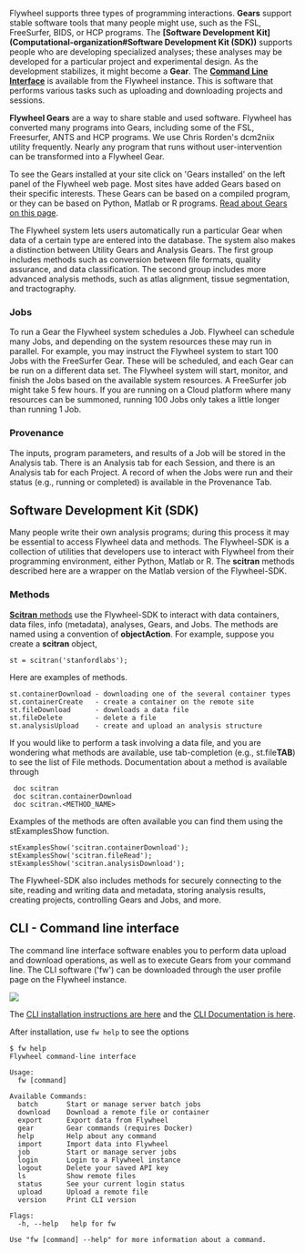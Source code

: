 Flywheel supports three types of programming interactions. **Gears** support stable software tools that many people might use, such as the FSL, FreeSurfer, BIDS, or HCP programs.  The **[Software Development Kit](Computational-organization#Software Development Kit (SDK))** supports people who are developing specialized analyses; these analyses may be developed for a particular project and experimental design.  As the development stabilizes, it might become a **Gear**. The **[Command Line Interface](Computational-organization#cli---command-line-interface)** is available from the Flywheel instance. This is software that performs various tasks such as uploading and downloading projects and sessions.

**Flywheel Gears** are a way to share stable and used software. Flywheel has converted many programs into Gears, including some of the FSL, Freesurfer, ANTS and HCP programs. We use Chris Rorden's dcm2niix utility frequently.  Nearly any program that runs without user-intervention can be transformed into a Flywheel Gear.  

To see the Gears installed at your site click on 'Gears installed' on the left panel of the Flywheel web page. Most sites have added Gears based on their specific interests. These Gears can be based on a compiled program, or they can be based on Python, Matlab or R programs. [Read about Gears on this page](Gears).

The Flywheel system lets users automatically run a particular Gear when data of a certain type are entered into the database. The system also makes a distinction between Utility Gears and Analysis Gears.  The first group includes methods such as conversion between file formats, quality assurance, and data classification.  The second group includes more advanced analysis methods, such as atlas alignment, tissue segmentation, and tractography.

### Jobs
To run a Gear the Flywheel system schedules a Job.  Flywheel can schedule many Jobs, and depending on the system resources these may run in parallel. For example, you may instruct the Flywheel system to start 100 Jobs with the FreeSurfer Gear. These will be scheduled, and each Gear can be run on a different data set. The Flywheel system will start, monitor, and finish the Jobs based on the available system resources.  A FreeSurfer job might take 5 few hours. If you are running on a Cloud platform where many resources can be summoned, running 100 Jobs only takes a little longer than running 1 Job.

### Provenance
The inputs, program parameters, and results of a Job will be stored in the Analysis tab.  There is an Analysis tab for each Session, and there is an Analysis tab for each Project. A record of when the Jobs were run and their status (e.g., running or completed) is available in the Provenance Tab.

## Software Development Kit (SDK)
Many people write their own analysis programs; during this process it may be essential to access Flywheel data and methods. The Flywheel-SDK is a collection of utilities that developers use to interact with Flywheel from their programming environment, either Python, Matlab or R. The **scitran** methods described here are a wrapper on the Matlab version of the Flywheel-SDK.

### Methods
[**Scitran** methods](https://github.com/vistalab/scitran/wiki/scitran-methods) use the Flywheel-SDK to interact with data containers, data files, info (metadata), analyses, Gears, and Jobs. The methods are named using a convention of **objectAction**.  For example, suppose you create a **scitran** object, 

    st = scitran('stanfordlabs');

Here are examples of methods.

```
st.containerDownload - downloading one of the several container types
st.containerCreate   - create a container on the remote site
st.fileDownload      - downloads a data file
st.fileDelete        - delete a file
st.analysisUpload    - create and upload an analysis structure
```
If you would like to perform a task involving a data file, and you are wondering what methods are available, use tab-completion (e.g., st.file**TAB**) to see the list of File methods. Documentation about a method is available through

     doc scitran
     doc scitran.containerDownload
     doc scitran.<METHOD_NAME>

Examples of the methods are often available you can find them using the stExamplesShow function.

    stExamplesShow('scitran.containerDownload');
    stExamplesShow('scitran.fileRead');
    stExamplesShow('scitran.analysisDownload');

The Flywheel-SDK also includes methods for securely connecting to the site, reading and writing data and metadata, storing analysis results, creating projects, controlling Gears and Jobs, and more.

## CLI - Command line interface

The command line interface software enables you to perform data upload and download operations, as well as to execute Gears from your command line.  The CLI software ('fw') can be downloaded through the user profile page on the Flywheel instance.

![](https://github.com/vistalab/scitran/wiki/images/cliInstall.png)

The [CLI installation instructions are here](https://docs.flywheel.io/display/EM/CLI+-+Installation) and the [CLI Documentation is here](https://docs.flywheel.io/display/EM/CLI+-+Commands).

After installation, use `fw help` to see the options 
```
$ fw help
Flywheel command-line interface

Usage:
  fw [command]

Available Commands:
  batch       Start or manage server batch jobs
  download    Download a remote file or container
  export      Export data from Flywheel
  gear        Gear commands (requires Docker)
  help        Help about any command
  import      Import data into Flywheel
  job         Start or manage server jobs
  login       Login to a Flywheel instance
  logout      Delete your saved API key
  ls          Show remote files
  status      See your current login status
  upload      Upload a remote file
  version     Print CLI version

Flags:
  -h, --help   help for fw

Use "fw [command] --help" for more information about a command.
```






